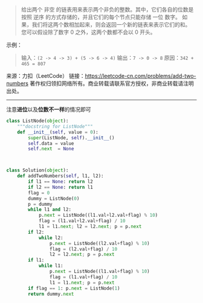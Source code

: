 

>给出两个 非空 的链表用来表示两个非负的整数。其中，它们各自的位数是按照 逆序 的方式存储的，并且它们的每个节点只能存储 一位 数字。
如果，我们将这两个数相加起来，则会返回一个新的链表来表示它们的和。
您可以假设除了数字 0 之外，这两个数都不会以 0 开头。

示例：

>输入：`(2 -> 4 -> 3) + (5 -> 6 -> 4)`
输出：`7 -> 0 -> 8`
原因：`342 + 465 = 807`

来源：力扣（LeetCode）
链接：https://leetcode-cn.com/problems/add-two-numbers
著作权归领扣网络所有。商业转载请联系官方授权，非商业转载请注明出处。

----

注意**进位**以及**位数不一样**的情况即可

```python
class ListNode(object):
	"""docstring for ListNode"""
	def __init__(self, value = 0):
		super(ListNode, self).__init__()
		self.data = value
		self.next  = None



class Solution(object):
	def addTwoNumbers(self, l1, l2):
        if l1 == None: return l2
        if l2 == None: return l1
        flag = 0
        dummy = ListNode(0)
        p = dummy
        while l1 and l2:
            p.next = ListNode((l1.val+l2.val+flag) % 10)
            flag = (l1.val+l2.val+flag) / 10
            l1 = l1.next; l2 = l2.next; p = p.next
        if l2:
            while l2:
                p.next = ListNode((l2.val+flag) % 10)
                flag = (l2.val+flag) / 10
                l2 = l2.next; p = p.next
        if l1:
            while l1:
                p.next = ListNode((l1.val+flag) % 10)
                flag = (l1.val+flag) / 10
                l1 = l1.next; p = p.next
        if flag == 1: p.next = ListNode(1)
        return dummy.next
```
